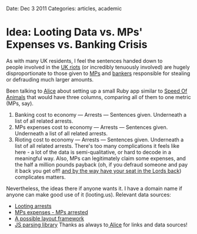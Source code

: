 Date: Dec 3 2011
Categories: articles, academic

# Idea: Looting Data vs. MPs' Expenses vs. Banking Crisis

As with many UK residents, I feel the sentences handed down to people involved in the [UK riots](http://www.guardian.co.uk/uk/london-riots) (or incredibly tenuously involved) are hugely disproportionate to those given to [MPs](http://www.guardian.co.uk/politics/mps-expenses) and [bankers](http://www.guardian.co.uk/politics/reality-check-with-polly-curtis/2011/sep/12/reality-check-banking-bailout) responsible for stealing or defrauding much larger amounts.

Been talking to [Alice](http://kaerast.info/) about setting up a small Ruby app similar to [Speed Of Animals](http://www.speedofanimals.com/) that would have three columns, comparing all of them to one metric (MPs, say).

1.  Banking cost to economy — Arrests — Sentences given. Underneath a list of all related arrests.
2.  MPs expenses cost to economy — Arrests — Sentences given. Underneath a list of all related arrests.
3.  Rioting cost to economy — Arrests — Sentences given. Underneath a list of all related arrests.
There's too many complications it feels like here - a lot of the data is semi-qualitative, or hard to decode in a meaningful way. Also, MPs can legitimately claim some expenses, and the half a million pounds payback (oh, if you defraud someone and pay it back you get off! [and by the way have your seat in the Lords back](http://en.wikipedia.org/wiki/Lord_Taylor_of_Warwick)) complicates matters.

Nevertheless, the ideas there if anyone wants it. I have a domain name if anyone can make good use of it (looting.us). Relevant data sources:

*   [Looting arrests](https://docs.google.com/a/alliscalm.net/spreadsheet/ccc?key=0AoEZjwuqFS2PdGs5TURMNVctT0NIRHBjWm5hSGtIWmc&amp;hl=en_GB#gid=2)
*   [MPs expenses - MPs arrested](http://mps-expenses.guardian.co.uk/)
*   [A possible layout framework](http://twitter.github.com/bootstrap/)
*   [JS parsing library](https://github.com/rpflorence/snack)
Thanks as always to[ Alice](http://kaerast.info/) for links and data sources!